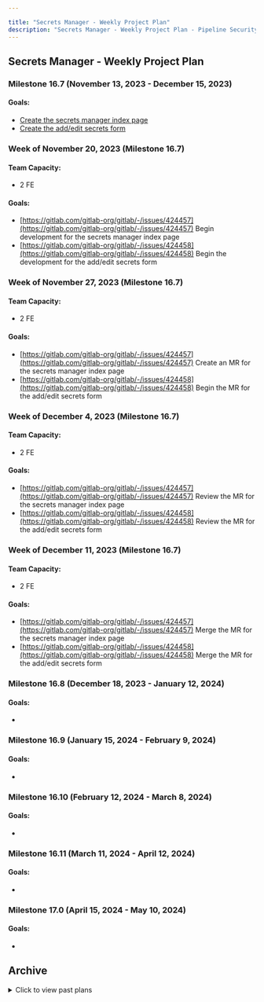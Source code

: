 ```yaml
---

title: "Secrets Manager - Weekly Project Plan"
description: "Secrets Manager - Weekly Project Plan - Pipeline Security Group"
---
```








## Secrets Manager - Weekly Project Plan

### Milestone 16.7 (November 13, 2023 - December 15, 2023)

#### Goals:
- [Create the secrets manager index page](https://gitlab.com/gitlab-org/gitlab/-/issues/424457)
- [Create the add/edit secrets form](https://gitlab.com/gitlab-org/gitlab/-/issues/424458)

### Week of  November 20, 2023 (Milestone 16.7)

#### Team Capacity:
- 2 FE

#### Goals:
- [https://gitlab.com/gitlab-org/gitlab/-/issues/424457](https://gitlab.com/gitlab-org/gitlab/-/issues/424457) Begin development for the secrets manager index page
- [https://gitlab.com/gitlab-org/gitlab/-/issues/424458](https://gitlab.com/gitlab-org/gitlab/-/issues/424458) Begin the development for the add/edit secrets form

### Week of  November 27, 2023 (Milestone 16.7)

#### Team Capacity:
- 2 FE

#### Goals:
- [https://gitlab.com/gitlab-org/gitlab/-/issues/424457](https://gitlab.com/gitlab-org/gitlab/-/issues/424457) Create an MR for the secrets manager index page
- [https://gitlab.com/gitlab-org/gitlab/-/issues/424458](https://gitlab.com/gitlab-org/gitlab/-/issues/424458) Begin the MR for the add/edit secrets form

### Week of  December 4, 2023 (Milestone 16.7)

#### Team Capacity:
- 2 FE

#### Goals:
- [https://gitlab.com/gitlab-org/gitlab/-/issues/424457](https://gitlab.com/gitlab-org/gitlab/-/issues/424457) Review the MR for the secrets manager index page
- [https://gitlab.com/gitlab-org/gitlab/-/issues/424458](https://gitlab.com/gitlab-org/gitlab/-/issues/424458) Review the MR for the add/edit secrets form

### Week of  December 11, 2023 (Milestone 16.7)

#### Team Capacity:
- 2 FE

#### Goals:
- [https://gitlab.com/gitlab-org/gitlab/-/issues/424457](https://gitlab.com/gitlab-org/gitlab/-/issues/424457) Merge the MR for the secrets manager index page
- [https://gitlab.com/gitlab-org/gitlab/-/issues/424458](https://gitlab.com/gitlab-org/gitlab/-/issues/424458) Merge the MR for the add/edit secrets form


### Milestone 16.8 (December 18, 2023 - January 12, 2024)

#### Goals:
-

### Milestone 16.9 (January 15, 2024 - February 9, 2024)

#### Goals:
-

### Milestone 16.10 (February 12, 2024 - March 8, 2024)

#### Goals:
-

### Milestone 16.11 (March 11, 2024 - April 12, 2024)

#### Goals:
-

### Milestone 17.0 (April 15, 2024 - May 10, 2024)

#### Goals:
-

## Archive

<details><summary>Click to view past plans</summary>

### Week of August 14, 2023 (Milestone 16.3 ending)

#### Team Capacity:
- 1 BE
- 1 FE 

####  Goals:
- [https://gitlab.com/gitlab-org/gitlab/-/issues/421626+](https://gitlab.com/gitlab-org/gitlab/-/issues/421626) Determine how we want to handle encryption.
- [https://gitlab.com/gitlab-org/gitlab/-/issues/416701](https://gitlab.com/gitlab-org/gitlab/-/issues/416701) Create an initial outline for architecture design for backend.
- [https://gitlab.com/gitlab-org/gitlab/-/issues/415936+](https://gitlab.com/gitlab-org/gitlab/-/issues/415936) Create first iteration issue for frontend MVC work.

### Week of August 21, 2023 (Milestone 16.4 begins)

#### Team Capacity:
- 1 BE
- 1 FE 

#### Goals:
- [https://gitlab.com/groups/gitlab-org/-/epics/10691](https://gitlab.com/groups/gitlab-org/-/epics/10691) Write up a technical proposal for the POC and create iterative issues.
- [https://gitlab.com/gitlab-org/gitlab/-/issues/416701](https://gitlab.com/gitlab-org/gitlab/-/issues/416701) Fill in details on the foundational elements of the architecture design for backend.
- [https://gitlab.com/groups/gitlab-org/-/epics/10723](https://gitlab.com/groups/gitlab-org/-/epics/10723) Begin work for first iteration of frontend MVC work.

### Week of  August 28, 2023 (Milestone 16.4)

#### Team Capacity:
- 1 BE
- 1 FE
- 1 Designer

#### Goals:
- [https://gitlab.com/gitlab-org/gitlab/-/issues/416701](https://gitlab.com/gitlab-org/gitlab/-/issues/416701) Meet with security engineers to discuss our backend architecture proposal.
- [https://gitlab.com/groups/gitlab-org/-/epics/11373](https://gitlab.com/groups/gitlab-org/-/epics/11373) Create the frontend issues for the MVC work.
- [https://gitlab.com/gitlab-org/ux-research/-/issues/2470](https://gitlab.com/gitlab-org/ux-research/-/issues/2470) Send out invitations for feedback based on initial UX research about secret names.

### Week of September 4, 2023 (Milestone 16.4)

#### Team Capacity:
- 1 BE
- 1 FE 
- 1 Designer

#### Goals:
- [https://gitlab.com/gitlab-org/gitlab/-/issues/416701](https://gitlab.com/gitlab-org/gitlab/-/issues/416701) Make adjustments to our backend architecture design based on security feedback.
- [https://gitlab.com/gitlab-org/gitlab/-/issues/416701](https://gitlab.com/gitlab-org/gitlab/-/issues/416701) Start the [threat model](https://about.gitlab.com/handbook/security/threat_modeling/) process.
- [https://gitlab.com/groups/gitlab-org/-/epics/11373](https://gitlab.com/groups/gitlab-org/-/epics/11373) Finalize the frontend issues for the MVC work.
- [https://gitlab.com/gitlab-org/ux-research/-/issues/2470](https://gitlab.com/gitlab-org/ux-research/-/issues/2470) Report on feedback from interviews. 

### Week of September 11, 2023 (Milestone 16.4)

#### Team Capacity:
- 1 BE
- 1 FE 
- 1 Designer

#### Goals:
- [https://gitlab.com/gitlab-org/gitlab/-/issues/416701](https://gitlab.com/gitlab-org/gitlab/-/issues/416701) Finish first draft of backend architecture design.
- [https://gitlab.com/gitlab-org/gitlab/-/issues/416701](https://gitlab.com/gitlab-org/gitlab/-/issues/416701) Work with appsec to continue the [threat model](https://about.gitlab.com/handbook/security/threat_modeling/) process.
- [https://gitlab.com/groups/gitlab-org/-/epics/11373](https://gitlab.com/groups/gitlab-org/-/epics/11373) Begin working on the first frontend iteration for the MVC.
- [https://gitlab.com/gitlab-org/ux-research/-/issues/2470](https://gitlab.com/gitlab-org/ux-research/-/issues/2470) Iterate on early designs based on feedback. 

### Milestone 16.5 (September 18, 2023 - October 16, 2023)

#### Team Capacity:
- 1 BE
- 1 FE 

#### Goals:
- [https://gitlab.com/gitlab-org/gitlab/-/issues/416701](https://gitlab.com/gitlab-org/gitlab/-/issues/416701) Complete the [threat model](https://about.gitlab.com/handbook/security/threat_modeling/) process.
- [https://gitlab.com/groups/gitlab-org/-/epics/11373](https://gitlab.com/groups/gitlab-org/-/epics/11373) Create an MR for the first frontend iteration for the MVC.
- [https://gitlab.com/gitlab-org/ux-research/-/issues/2470](https://gitlab.com/gitlab-org/ux-research/-/issues/2470) Present new design changes. 

### Week of  October 2, 2023 (Milestone 16.5)

#### Team Capacity:
- 1 BE
- 1 FE 
- 1 Designer

#### Goals:
- [https://gitlab.com/gitlab-com/gl-security/appsec/threat-models/-/issues/34](https://gitlab.com/gitlab-com/gl-security/appsec/threat-models/-/issues/34) Initialize the [threat model](https://about.gitlab.com/handbook/security/threat_modeling/) process.
- [https://gitlab.com/gitlab-org/gitlab/-/issues/424452](https://gitlab.com/gitlab-org/gitlab/-/issues/424452) Merge MR which creates feature flag and base page for the frontend.
- [https://gitlab.com/gitlab-org/ux-research/-/issues/2470](https://gitlab.com/gitlab-org/ux-research/-/issues/2470) Continue receiving assignment 2 feedback.

### Week of  October 9, 2023 (Milestone 16.5)

#### Team Capacity:
- 1 BE
- 1 FE 
- 1 Designer

#### Goals:
- [https://gitlab.com/gitlab-com/gl-security/appsec/threat-models/-/issues/34](https://gitlab.com/gitlab-com/gl-security/appsec/threat-models/-/issues/34) Complete the [threat model](https://about.gitlab.com/handbook/security/threat_modeling/) process.
- [https://gitlab.com/gitlab-org/gitlab/-/issues/424453](https://gitlab.com/gitlab-org/gitlab/-/issues/424453) Create an MR for creating the root Vue component.
- [https://gitlab.com/gitlab-org/ux-research/-/issues/2470](https://gitlab.com/gitlab-org/ux-research/-/issues/2470) Present feedback findings from assignment 2. 

### Week of  October 16, 2023 (Milestone 16.5 and 16.6)

#### Team Capacity:
- 1 BE
- 1 FE 
- 1 Designer

#### Goals:
- [https://gitlab.com/gitlab-com/gl-security/appsec/threat-models/-/issues/34](https://gitlab.com/gitlab-com/gl-security/appsec/threat-models/-/issues/34) Address feedback from the [threat model](https://about.gitlab.com/handbook/security/threat_modeling/) process.
- [https://gitlab.com/gitlab-org/gitlab/-/issues/424453](https://gitlab.com/gitlab-org/gitlab/-/issues/424453) Merge MR for creating the root Vue component.
- [https://gitlab.com/gitlab-org/ux-research/-/issues/2470](https://gitlab.com/gitlab-org/ux-research/-/issues/2470) Present new design changes.

### Week of  October 23, 2023 (Milestone 16.6)

#### Team Capacity:
- 1 BE
- 1 FE 

#### Goals:
- [https://gitlab.com/gitlab-com/gl-security/appsec/threat-models/-/issues/34](https://gitlab.com/gitlab-com/gl-security/appsec/threat-models/-/issues/34) Complete the [threat model](https://about.gitlab.com/handbook/security/threat_modeling/) process.
- [https://gitlab.com/gitlab-org/gitlab/-/issues/416701](https://gitlab.com/gitlab-org/gitlab/-/issues/416701) Create an MR with updated architecture design based on feedback from threat model.
- [https://gitlab.com/groups/gitlab-org/-/epics/11776](https://gitlab.com/groups/gitlab-org/-/epics/11776) Begin working on first backend POC for using GCP key management for key storage.
- [https://gitlab.com/gitlab-org/gitlab/-/issues/424452](https://gitlab.com/gitlab-org/gitlab/-/issues/424452) Merge MR which creates feature flag and base page for the frontend

### Week of  October 30, 2023 (Milestone 16.6)

#### Team Capacity:
- 1 BE
- 1 FE 

#### Goals:
- [https://gitlab.com/groups/gitlab-org/-/epics/11776](https://gitlab.com/groups/gitlab-org/-/epics/11776) Complete first backend POC for using GCP key management for key storage.
- [https://gitlab.com/gitlab-org/gitlab/-/issues/424453](https://gitlab.com/gitlab-org/gitlab/-/issues/424453) Create an MR for creating the root Vue component

### Week of  November 6, 2023 (Milestone 16.6)

#### Team Capacity:
- 1 BE
- 1 FE 

#### Goals:
- [https://gitlab.com/groups/gitlab-org/-/epics/11776](https://gitlab.com/groups/gitlab-org/-/epics/11776) Present findings from first backend POC for using GCP key management for key storage.
- [https://gitlab.com/groups/gitlab-org/-/epics/11776](https://gitlab.com/groups/gitlab-org/-/epics/11776) Begin work on backend POC for client authentication
- [https://gitlab.com/gitlab-org/gitlab/-/issues/424453](https://gitlab.com/gitlab-org/gitlab/-/issues/424453) Merge the MR for creating the root Vue component

### Week of  November 13, 2023 (Milestone 16.6)

#### Team Capacity:
- 1 BE
- 1 FE 

#### Goals:
- [https://gitlab.com/groups/gitlab-org/-/epics/11776](https://gitlab.com/groups/gitlab-org/-/epics/11776) Complete work on backend POC for client authentication
- [https://gitlab.com/gitlab-org/gitlab/-/issues/424457](https://gitlab.com/gitlab-org/gitlab/-/issues/424457) Begin work on the secrets managemer index page

</details> 
